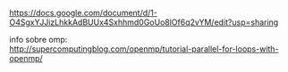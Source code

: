
https://docs.google.com/document/d/1-O4SgxYJJizLhkkAdBUUx4Sxhhmd0GoUo8lOf6q2vYM/edit?usp=sharing



info sobre omp:</br>
http://supercomputingblog.com/openmp/tutorial-parallel-for-loops-with-openmp/
